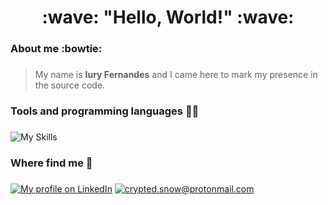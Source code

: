 <h1 align="center"> :wave: "Hello, World!" :wave: </h1>

### About me :bowtie: <h3>
> My name is **Iury Fernandes** and I came here to mark my presence in the source code.
>
 
### Tools and programming languages  :man_technologist: <h3>
![My Skills](https://go-skill-icons.vercel.app/api/icons?i=alpinejs,bootstrap,codeigniter,git,filament,java,laravel,livewire,mongodb,mysql,php,postgresql,python,spring,tailwindcss&titles=true)

### Where find me :pushpin: <h3>
<div>
   <a href="https://www.linkedin.com/in/crypted-snow/" target="_blank"><img src="https://img.shields.io/badge/-LinkedIn-%230077B5?style=for-the-badge&logo=linkedin&logoColor=white" target="_blank" title="My profile on LinkedIn"></a>
   <a href = "mailto:crypted.snow@protonmail.com"><img src="https://img.shields.io/badge/ProtonMail-8B89CC?style=for-the-badge&logo=protonmail&logoColor=white" target="_blank" title="crypted.snow@protonmail.com"></a>
